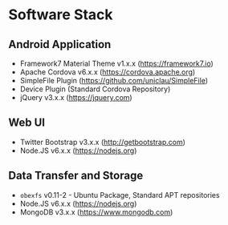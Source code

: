 # Software Stack

## Android Application
- Framework7 Material Theme v1.x.x (https://framework7.io)
- Apache Cordova v6.x.x (https://cordova.apache.org)
 - SimpleFile Plugin (https://github.com/uniclau/SimpleFile)
 - Device Plugin (Standard Cordova Repository)
- jQuery v3.x.x (https://jquery.com)

## Web UI
- Twitter Bootstrap v3.x.x (http://getbootstrap.com)
- Node.JS v6.x.x (https://nodejs.org)

## Data Transfer and Storage
- `obexfs` v0.11-2 - Ubuntu Package, Standard APT repositories
- Node.JS v6.x.x (https://nodejs.org)
- MongoDB v3.x.x (https://www.mongodb.com)
